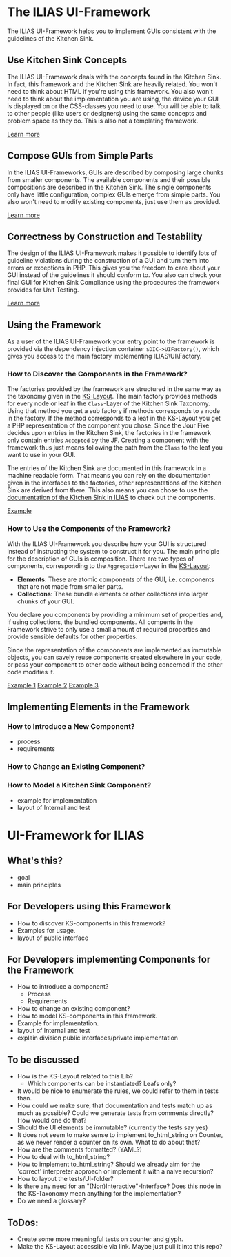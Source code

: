 # The ILIAS UI-Framework

The ILIAS UI-Framework helps you to implement GUIs consistent with the guidelines
of the Kitchen Sink.


## Use Kitchen Sink Concepts

The ILIAS UI-Framework deals with the concepts found in the Kitchen Sink. In fact,
this framework and the Kitchen Sink are heavily related. You won't need to think
about HTML if you're using this framework. You also won't need to think about
the implementation you are using, the device your GUI is displayed on or the
CSS-classes you need to use. You will be able to talk to other people (like users
or designers) using the same concepts and problem space as they do. This is also
not a templating framework.

[Learn more](doku/talk_about_ks_concepts.md)

## Compose GUIs from Simple Parts

In the ILIAS UI-Frameworks, GUIs are described by composing large chunks from
smaller components. The available components and their possible compositions are
described in the Kitchen Sink. The single components only have little  configuration,
complex GUIs emerge from simple parts. You also won't need to modify existing
components, just use them as provided.

[Learn more](doku/composition.md)

## Correctness by Construction and Testability

The design of the ILIAS UI-Framework makes it possible to identify lots of
guideline violations during the construction of a GUI and turn them into errors
or exceptions in PHP. This gives you the freedom to care about your GUI instead
of the guidelines it should conform to. You also can check your final GUI for
Kitchen Sink Compliance using the procedures the framework provides for Unit
Testing.

[Learn more](doku/correctness.md)


## Using the Framework

As a user of the ILIAS UI-Framework your entry point to the framework is provided
via the dependency injection container `$DIC->UIFactory()`, which gives you
access to the main factory implementing ILIAS\UI\Factory.

### How to Discover the Components in the Framework?

The factories provided by the framework are structured in the same way as the
taxonomy given in the [KS-Layout](http://www.ilias.de/docu/goto_docu_wiki_wpage_3852_1357.html#ilPageTocA11).
The main factory provides methods for every node or leaf in the `Class`-Layer
of the Kitchen Sink Taxonomy. Using that method you get a sub factory if methods
corresponds to a node in the factory. If the method corresponds to a leaf in the
KS-Layout you get a PHP representation of the component you chose. Since the Jour
Fixe decides upon entries in the Kitchen Sink, the factories in the framework
only contain entries `Accepted` by the JF. Creating a component with the
framework thus just means following the path from the `Class` to the leaf you
want to use in your GUI.

The entries of the Kitchen Sink are documented in this framework in a machine
readable form. That means you can rely on the documentation given in the
interfaces to the factories, other representations of the Kitchen Sink are
derived from there. This also means you can chose to use the [documentation of the
Kitchen Sink in ILIAS](http://www.ilias.de/docu/goto_docu_wiki_wpage_4009_1357.html)
to check out the components.

[Example](doku/examples.md#discovery)

### How to Use the Components of the Framework?

With the ILIAS UI-Framework you describe how your GUI is structured instead of
instructing the system to construct it for you. The main principle for the description
of GUIs is composition. There are two types of components, corresponding to the
`Aggregation`-Layer in the [KS-Layout](http://www.ilias.de/docu/goto_docu_wiki_wpage_3852_1357.html#ilPageTocA11):

* **Elements**: These are atomic components of the GUI, i.e. components that
  are not made from smaller parts.
* **Collections**: These bundle elements or other collections into larger chunks
  of your GUI.

You declare you components by providing a minimum set of properties and,
if using collections, the bundled components. All compents in the Framework
strive to only use a small amount of required properties and provide sensible
defaults for other properties.

Since the representation of the components are implemented as immutable objects,
you can savely reuse components created elsewhere in your code, or pass your
component to other code without being concerned if the other code modifies it.

[Example 1](doku/examples.md#example_1)
[Example 2](doku/examples.md#example_2)
[Example 3](doku/examples.md#example_3)

## Implementing Elements in the Framework

### How to Introduce a New Component?

* process
* requirements

### How to Change an Existing Component?

### How to Model a Kitchen Sink Component?

* example for implementation
* layout of Internal and test



# UI-Framework for ILIAS

## What's this?

* goal
* main principles

## For Developers using this Framework

* How to discover KS-components in this framework?
* Examples for usage.
* layout of public interface

## For Developers implementing Components for the Framework

* How to introduce a component?
	* Process
	* Requirements
* How to change an existing component?
* How to model KS-components in this framework.
* Example for implementation.
* layout of Internal and test
* explain division public interfaces/private implementation

## To be discussed

* How is the KS-Layout related to this Lib?
	* Which components can be instantiated? Leafs only?
* It would be nice to enumerate the rules, we could refer to them in tests than.
* How could we make sure, that documentation and tests match up as much
  as possible? Could we generate tests from comments directly? How would one
  do that?
* Should the UI elements be immutable? (currently the tests say yes)
* It does not seem to make sense to implement to_html_string on Counter, as we
  never render a counter on its own. What to do about that?
* How are the comments formatted? (YAML?)
* How to deal with to_html_string?
* How to implement to_html_string? Should we already aim for the 'correct'
  interpreter approach or implement it with a naive recursion?
* How to layout the tests/UI-folder?
* Is there any need for an "(Non)Interactive"-Interface? Does this node in
  the KS-Taxonomy mean anything for the implementation?
* Do we need a glossary?

## ToDos:

* Create some more meaningful tests on counter and glyph.
* Make the KS-Layout accessible via link. Maybe just pull it into this repo?